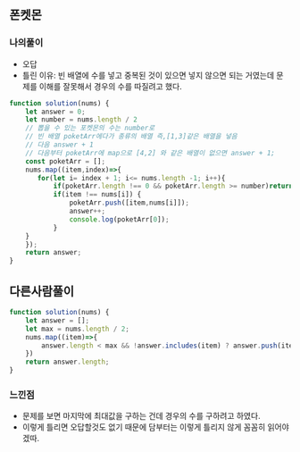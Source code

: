 ## 폰켓몬

### 나의풀이
- 오답
- 틀린 이유: 빈 배열에 수를 넣고 중복된 것이 있으면 넣지 않으면 되는 거였는데 문제를 이해를 잘못해서 경우의 수를 따질려고 했다.

```jsx
function solution(nums) {
    let answer = 0;
    let number = nums.length / 2
    // 뽑을 수 있는 포켓몬의 수는 number로
    // 빈 배열 poketArr에다가 종류의 배열 즉,[1,3]같은 배열을 넣음 
    // 다음 answer + 1 
    // 다음부터 poketArr에 map으로 [4,2] 와 같은 배열이 없으면 answer + 1;
    const poketArr = [];
    nums.map((item,index)=>{
       for(let i= index + 1; i<= nums.length -1; i++){
           if(poketArr.length !== 0 && poketArr.length >= number)return false
           if(item !== nums[i]) {
               poketArr.push([item,nums[i]]);               
               answer++;
               console.log(poketArr[0]);
           }
    }
    });    
    return answer;
}
```

## 다른사람풀이
```jsx
function solution(nums) {
    let answer = [];
    let max = nums.length / 2;
    nums.map((item)=>{
        answer.length < max && !answer.includes(item) ? answer.push(item) : false;
    })   
    return answer.length;
}
```
### 느낀점
- 문제를 보면 마지막에 최대값을 구하는 건데 경우의 수를 구하려고 하였다.
- 이렇게 틀리면 오답할것도 없기 때문에 담부터는 이렇게 틀리지 않게 꼼꼼히 읽어야겠따. 

